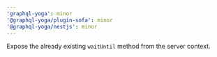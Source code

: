 ```yaml
---
'graphql-yoga': minor
'@graphql-yoga/plugin-sofa': minor
'@graphql-yoga/nestjs': minor
---
```


Expose the already existing `waitUntil` method from the server context.
